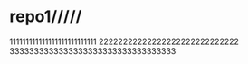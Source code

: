 # repo1/////
111111111111111111111111111
22222222222222222222222222222
3333333333333333333333333333333333
